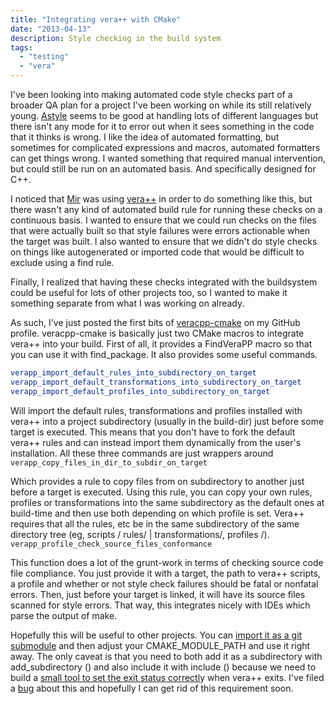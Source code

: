 ```yaml
---
title: "Integrating vera++ with CMake"
date: "2013-04-13"
description: Style checking in the build system
tags:
  - "testing"
  - "vera"
---
```


I've been looking into making automated code style checks part of a broader QA plan for a project I've been working on while its still relatively young. [Astyle](http://astyle.sourceforge.net/) seems to be good at handling lots of different languages but there isn't any mode for it to error out when it sees something in the code that it thinks is wrong. I like the idea of automated formatting, but sometimes for complicated expressions and macros, automated formatters can get things wrong. I wanted something that required manual intervention, but could still be run on an automated basis. And specifically designed for C++.

I noticed that [Mir](http://bazaar.launchpad.net/~mir-team/mir/trunk/files/head:/tools/vera%2B%2B/scripts/rules/) was using [vera++](https://bitbucket.org/ThArGos/vera/wiki/Home) in order to do something like this, but there wasn't any kind of automated build rule for running these checks on a continuous basis. I wanted to ensure that we could run checks on the files that were actually built so that style failures were errors actionable when the target was built. I also wanted to ensure that we didn't do style checks on things like autogenerated or imported code that would be difficult to exclude using a find rule.

Finally, I realized that having these checks integrated with the buildsystem could be useful for lots of other projects too, so I wanted to make it something separate from what I was working on already.

As such, I've just posted the first bits of [veracpp-cmake](https://github.com/smspillaz/veracpp-cmake) on my GitHub profile. veracpp-cmake is basically just two CMake macros to integrate vera++ into your build. First of all, it provides a FindVeraPP macro so that you can use it with find_package. It also provides some useful commands.

```cmake
verapp_import_default_rules_into_subdirectory_on_target
verapp_import_default_transformations_into_subdirectory_on_target
verapp_import_default_profiles_into_subdirectory_on_target
```

Will import the default rules, transformations and profiles installed with vera++ into a project subdirectory (usually in the build-dir) just before some target is executed. This means that you don't have to fork the default vera++ rules and can instead import them dynamically from the user's installation. All these three commands are just wrappers around `verapp_copy_files_in_dir_to_subdir_on_target`

Which provides a rule to copy files from on subdirectory to another just before a target is executed. Using this rule, you can copy your own rules, profiles or transformations into the same subdirectory as the default ones at build-time and then use both depending on which profile is set. Vera++ requires that all the rules, etc be in the same subdirectory of the same directory tree (eg, scripts / rules/ | transformations/, profiles /). `verapp_profile_check_source_files_conformance`

This function does a lot of the grunt-work in terms of checking source code file compliance. You just provide it with a target, the path to vera++ scripts, a profile and whether or not style check failures should be fatal or nonfatal errors. Then, just before your target is linked, it will have its source files scanned for style errors. That way, this integrates nicely with IDEs which parse the output of make.

Hopefully this will be useful to other projects. You can [import it as a git submodule](http://git-scm.com/book/en/Git-Tools-Submodules) and then adjust your CMAKE_MODULE_PATH and use it right away. The only caveat is that you need to both add it as a subdirectory with add_subdirectory () and also include it with include () because we need to build a [small tool to set the exit status correctl](https://github.com/smspillaz/veracpp-cmake/blob/master/src/exit_failure_on_stderr_wrapper.cpp)y when vera++ exits. I've filed a [bug](https://bitbucket.org/ThArGos/vera/issue/21/rfc-return-1-when-some-code-fails-a-rule) about this and hopefully I can get rid of this requirement soon.
